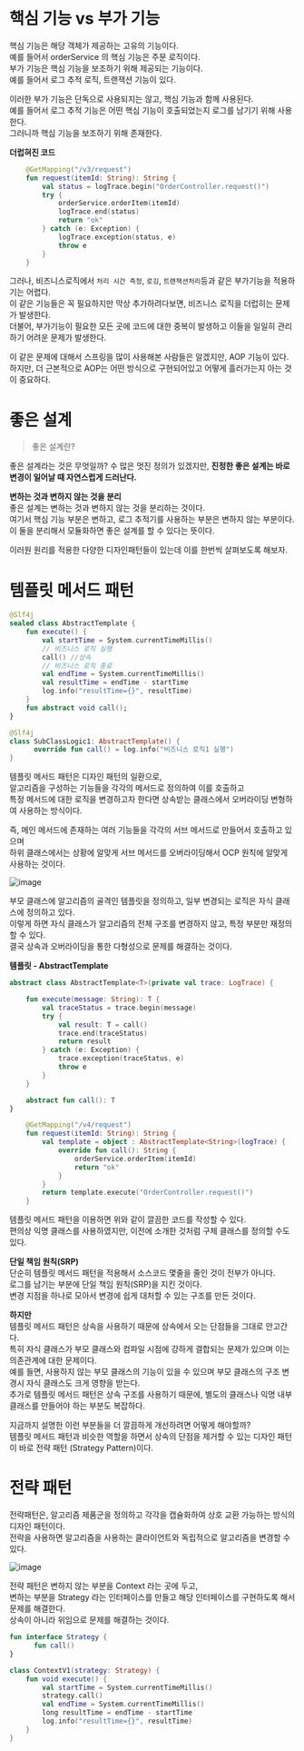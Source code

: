 # 핵심 기능 vs 부가 기능
        
핵심 기능은 해당 객체가 제공하는 고유의 기능이다.         
예를 들어서 orderService 의 핵심 기능은 주문 로직이다.           
부가 기능은 핵심 기능을 보조하기 위해 제공되는 기능이다.      
예를 들어서 로그 추적 로직, 트랜잭션 기능이 있다.     
  
이러한 부가 기능은 단독으로 사용되지는 않고, 핵심 기능과 함께 사용된다.     
예를 들어서 로그 추적 기능은 어떤 핵심 기능이 호출되었는지 로그를 남기기 위해 사용한다.      
그러니까 핵심 기능을 보조하기 위해 존재한다.     
   
**더럽혀진 코드**
```kt
    @GetMapping("/v3/request")
    fun request(itemId: String): String {
        val status = logTrace.begin("OrderController.request()")
        try {
            orderService.orderItem(itemId)
            logTrace.end(status)
            return "ok"
        } catch (e: Exception) {
            logTrace.exception(status, e)
            throw e
        }
    }
```   

그러나, 비즈니스로직에서 `처리 시간 측정`, `로깅`, `트랜잭션처리`등과 같은 부가기능을 적용하기는 어렵다.         
이 같은 기능들은 꼭 필요하지만 막상 추가하려다보면, 비즈니스 로직을 더럽히는 문제가 발생한다.            
더불어, 부가기능이 필요한 모든 곳에 코드에 대한 중복이 발생하고 이들을 일일히 관리하기 어려운 문제가 발생한다.          
        
이 같은 문제에 대해서 스프링을 많이 사용해본 사람들은 알겠지만, AOP 기능이 있다.              
하지만, 더 근본적으로 AOP는 어떤 방식으로 구현되어있고 어떻게 흘러가는지 아는 것이 중요하다.           
    
# 좋은 설계    
> 좋은 설계란?    

좋은 설계라는 것은 무엇일까? 수 많은 멋진 정의가 있겠지만, **진정한 좋은 설계는 바로 변경이 일어날 때 자연스럽게 드러난다.**   
   
**변하는 것과 변하지 않는 것을 분리**      
좋은 설계는 변하는 것과 변하지 않는 것을 분리하는 것이다.    
여기서 핵심 기능 부분은 변하고, 로그 추적기를 사용하는 부분은 변하지 않는 부분이다.     
이 둘을 분리해서 모듈화하면 좋은 설계를 할 수 있다는 뜻이다.     
       
이러원 원리를 적용한 다양한 디자인패턴들이 있는데 이를 한번씩 살펴보도록 해보자.      

# 템플릿 메서드 패턴     

```kt
@Slf4j
sealed class AbstractTemplate {
    fun execute() {
        val startTime = System.currentTimeMillis()
        // 비즈니스 로직 실행
        call() //상속
        // 비즈니스 로직 종료
        val endTime = System.currentTimeMillis()
        val resultTime = endTime - startTime
        log.info("resultTime={}", resultTime)
    }
    fun abstract void call();
}
```   
```kt
@Slf4j
class SubClassLogic1: AbstractTemplate() {
      override fun call() = log.info("비즈니스 로직1 실행")
}
```
  
템플릿 메서드 패턴은 디자인 패턴의 일환으로,              
알고리즘을 구성하는 기능들을 각각의 메서드로 정의하여 이를 호출하고     
특정 메서드에 대한 로직을 변경하고자 한다면 상속받는 클래스에서 오버라이딩 변형하여 사용하는 방식이다.      
             
즉, 메인 메서드에 존재하는 여러 기능들을 각각의 서브 메서드로 만들어서 호출하고 있으며      
하위 클래스에서는 상황에 알맞게 서브 메서드를 오버라이딩해서 OCP 원칙에 알맞게 사용하는 것이다.      
   
![image](https://user-images.githubusercontent.com/50267433/147438258-c50df51b-fedc-4d56-83e5-62c8096e344d.png)   
  
부모 클래스에 알고리즘의 골격인 템플릿을 정의하고, 일부 변경되는 로직은 자식 클래스에 정의하고 있다.        
이렇게 하면 자식 클래스가 알고리즘의 전체 구조를 변경하지 않고, 특정 부분만 재정의할 수 있다.       
결국 상속과 오버라이딩을 통한 다형성으로 문제를 해결하는 것이다.   
  
**템플릿 - AbstractTemplate**
```kt
abstract class AbstractTemplate<T>(private val trace: LogTrace) {

    fun execute(message: String): T {
        val traceStatus = trace.begin(message)
        try {
            val result: T = call()
            trace.end(traceStatus)
            return result
        } catch (e: Exception) {
            trace.exception(traceStatus, e)
            throw e
        }
    }

    abstract fun call(): T
}
```
```kt
    @GetMapping("/v4/request")
    fun request(itemId: String): String {
        val template = object : AbstractTemplate<String>(logTrace) {
            override fun call(): String {
                orderService.orderItem(itemId)
                return "ok"
            }
        }
        return template.execute("OrderController.request()")
    }
```
템플릿 메서드 패턴을 이용하면 위와 같이 깔끔한 코드를 작성할 수 있다.      
편의상 익명 클래스를 사용하였지만, 이전에 소개한 것처럼 구체 클래스를 정의할 수도 있다.      
        
**단일 책임 원칙(SRP)**       
단순히 템플릿 메서드 패턴을 적용해서 소스코드 몇줄을 줄인 것이 전부가 아니다.     
로그를 남기는 부분에 단일 책임 원칙(SRP)을 지킨 것이다.        
변경 지점을 하나로 모아서 변경에 쉽게 대처할 수 있는 구조를 만든 것이다.     
       
**하지만**          
템플릿 메서드 패턴은 상속을 사용하기 때문에 상속에서 오는 단점들을 그대로 안고간다.          
특히 자식 클래스가 부모 클래스와 컴파일 시점에 강하게 결합되는 문제가 있으며 이는 의존관계에 대한 문제이다.        
예를 들면, 사용하지 않는 부모 클래스의 기능이 있을 수 있으며 부모 클래스의 구조 변경시 자식 클래스도 크게 영향을 받는다.        
추가로 템플릿 메서드 패턴은 상속 구조를 사용하기 때문에, 별도의 클래스나 익명 내부 클래스를 만들어야 하는 부분도 복잡하다.  
   
지금까지 설명한 이런 부분들을 더 깔끔하게 개선하려면 어떻게 해야할까?    
템플릿 메서드 패턴과 비슷한 역할을 하면서 상속의 단점을 제거할 수 있는 디자인 패턴이 바로 전략 패턴 (Strategy Pattern)이다.     

# 전략 패턴 
          
전략패턴은, 알고리즘 제품군을 정의하고 각각을 캡슐화하여 상호 교환 가능하는 방식의 디자인 패턴이다.                    
전략을 사용하면 알고리즘을 사용하는 클라이언트와 독립적으로 알고리즘을 변경할 수 있다.             

![image](https://user-images.githubusercontent.com/50267433/147438204-5a4a7284-e0fd-4509-9a04-ea130df69adf.png)

전략 패턴은 변하지 않는 부분을 Context 라는 곳에 두고,       
변하는 부분을 Strategy 라는 인터페이스를 만들고 해당 인터페이스를 구현하도록 해서 문제를 해결한다.       
상속이 아니라 위임으로 문제를 해결하는 것이다.    

```kt
fun interface Strategy {
      fun call()
}
```
```kt
class ContextV1(strategy: Strategy) {
    fun void execute() {
        val startTime = System.currentTimeMillis()
        strategy.call()
        val endTime = System.currentTimeMillis() 
        long resultTime = endTime - startTime 
        log.info("resultTime={}", resultTime)
    } 
}
```
               



